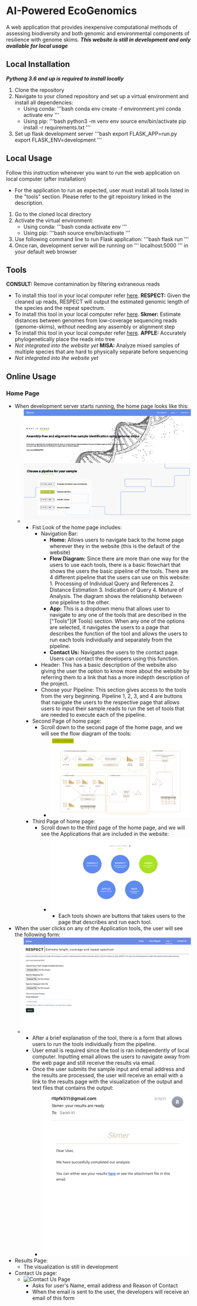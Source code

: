 # AI-Powered EcoGenomics

A web application that provides inexpensive computational methods of assessing biodiversity and both genomic and environmental components of resilience with genome skims.
***This website is still in development and only available for local usage***

## Local Installation
***Pythong 3.6 and up is required to install locally***
1. Clone the repository
2. Navigate to your cloned repository and set up a virtual environment and install all dependencies:
   - Using conda:
   '''bash
   conda env create -f environment.yml
   conda activate env
   '''
   - Using pip:
   '''bash
   python3 -m venv env
   source env/bin/activate
   pip install -r requirements.txt
   '''
3. Set up flask development server
   '''bash
   export FLASK_APP=run.py
   export FLASK_ENV=development
   '''

## Local Usage
Follow this instruction whenever you want to run the web application on local computer (after installation)
- For the application to run as expected, user must install all tools listed in the "tools" section. Please refer to the git repoistory linked in the description.
1. Go to the cloned local directory
2. Activate the virtual environment:
   - Using conda:
   '''bash
   conda activate env
   '''
   - Using pip:
   '''bash
   source env/bin/activate
   '''
3. Use following command line to run Flask application:
   '''bash
   flask run
   '''
4. Once ran, development server will be running on ''' localhost:5000 ''' in your default web browser



## Tools

**CONSULT:** Remove contamination by filtering extraneous reads
  - To install this tool in your local computer refer [here](https://github.com/noraracht/CONSULT).
**RESPECT:** Given the cleaned  up reads, RESPECT will output the estimated genomic length of the species and the repeat spectrum.
  - To install this tool in your local computer refer [here](https://github.com/shahab-sarmashghi/RESPECT).
**Skmer:** Estimate distances between genomes from low-coverage sequencing reads (genome-skims), without needing any assembly or alignment step
  - To install this tool in your local computer refer [here](https://github.com/shahab-sarmashghi/Skmer).
**APPLE:** Accurately phylogenetically place the reads into tree
  - *Not integrated into the website yet*
**MISA:** Analyze mixed samples of multiple species that are hard to physically separate before sequencing
  - *Not integrated into the website yet*

## Online Usage
### Home Page
- When development server starts running, the home page looks like this:
  - ![Home Page 1](https://github.com/sarahki511/senior-design/blob/master/app/static/image/home_pg1.png)
    - Fist Look of the home page includes:
      - Navigation Bar:
        - **Home:** Allows users to navigate back to the home page wherever they in the website (this is the default of the website)
        - **Flow Diagram:** Since there are more than one way for the users to use each tools, there is a basic flowchart that shows the users the basic pipeline of the tools. There are 4 different pipeline that the users can use on this website: 1. Processing of Individual Query and References 2. Distance Estimation 3. Indication of Query 4. Mixture of Analysis. The diagram shows the relationship between one pipeline to the other.
        - **App:** This is a dropdown menu that allows user to navigate to any one of the tools that are described in the ["Tools"](# Tools) section. When any one of the options are selected, it navigates the users to a page that describes the function of the tool and allows the users to run each tools individually and separately from the pipeline.
        - **Contact Us:** Navigates the users to the contact page. Users can contact the developers using this function.
      - Header: This has a basic description of the website also giving the user the option to know more about the website by referring them to a link that has a more indepth description of the project.
      - Choose your Pipeline: This section gives access to the tools from the very beginning. Pipeline 1, 2, 3, and 4 are buttons that navigate the users to the respective page that allows users to input their sample reads to run the set of tools that are needed to execute each of the pipeline. 
    - Second Page of home page:
      - Scroll down to the second page of the home page, and we will see the flow diagram of the tools:
        - ![Flow Diagram pg](https://github.com/sarahki511/senior-design/blob/master/app/static/image/flow_diagram.png)
    - Third Page of home page:
      - Scroll down to the third page of the home page, and we will see the Applications that are included in the website:
        - ![Applications pg](https://github.com/sarahki511/senior-design/blob/master/app/static/image/application_pg.png)
            - Each tools shown are buttons that takes users to the page that describes and run each tool.
- When the user clicks on any of the Application tools, the user will see the following form:
    - ![Inside App](https://github.com/sarahki511/senior-design/blob/master/app/static/image/inside_app.png)
        - After a brief explanation of the tool, there is a form that allows users to run the tools individually from the pipeline.
        - User email is required since the tool is ran independently of local computer. Inputting email allows the users to navigate away from the web page and still receive the results via email.
        - Once the user submits the sample input and email address and the results are processed, the user will receive an email with a link to the results page with the visualization of the output and text files that contains the output:
            - ![Email Results Example](https://github.com/sarahki511/senior-design/blob/master/app/static/image/email_results.png)
- Results Page:
    - The visualization is still in development
- Contact Us page:
    - ![Contact Us Page](https://github.com/sarahki511/senior-design/blob/master/app/static/image/conact_us.png)
        - Asks for user's Name, email address and Reason of Contact
        - When the email is sent to the user, the developers will receive an email of this form





